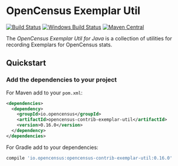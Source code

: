 # OpenCensus Exemplar Util

[![Build Status][travis-image]][travis-url]
[![Windows Build Status][appveyor-image]][appveyor-url]
[![Maven Central][maven-image]][maven-url]

The *OpenCensus Exemplar Util for Java* is a collection of utilities for recording Exemplars for 
OpenCensus stats.

## Quickstart

### Add the dependencies to your project

For Maven add to your `pom.xml`:
```xml
<dependencies>
  <dependency>
    <groupId>io.opencensus</groupId>
    <artifactId>opencensus-contrib-exemplar-util</artifactId>
    <version>0.16.0</version>
  </dependency>
</dependencies>
```

For Gradle add to your dependencies:
```gradle
compile 'io.opencensus:opencensus-contrib-exemplar-util:0.16.0'
```

[travis-image]: https://travis-ci.org/census-instrumentation/opencensus-java.svg?branch=master
[travis-url]: https://travis-ci.org/census-instrumentation/opencensus-java
[appveyor-image]: https://ci.appveyor.com/api/projects/status/hxthmpkxar4jq4be/branch/master?svg=true
[appveyor-url]: https://ci.appveyor.com/project/opencensusjavateam/opencensus-java/branch/master
[maven-image]: https://maven-badges.herokuapp.com/maven-central/io.opencensus/opencensus-contrib-exemplar-util/badge.svg
[maven-url]: https://maven-badges.herokuapp.com/maven-central/io.opencensus/opencensus-contrib-exemplar-util

